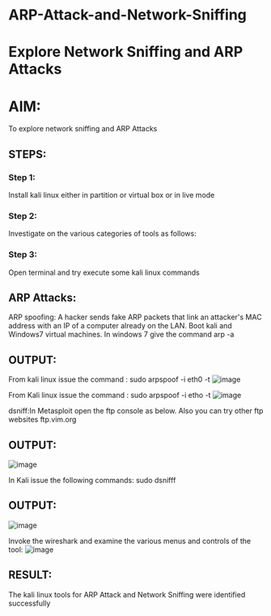 # ARP-Attack-and-Network-Sniffing
# Explore Network Sniffing and ARP Attacks

# AIM:

To explore network sniffing and ARP Attacks

## STEPS:

### Step 1:

Install kali linux either in partition or virtual box or in live mode

### Step 2:

Investigate on the various categories of tools as follows:


### Step 3:
Open terminal and try execute some kali linux commands

## ARP Attacks:  
ARP spoofing: A hacker sends fake ARP packets that link an attacker's MAC address with an IP of a computer already on the LAN. 
Boot kali and Windows7 virtual machines.
In windows 7 give the command arp -a
## OUTPUT:
From kali linux issue the command : sudo arpspoof -i eth0 -t
![image](https://github.com/Naadira/ARP-Attack-and-Network-Sniffing/assets/128135126/bb8d0f94-1b41-4dd3-bc56-30a3eb2067e8)

From Kali linux issue the command : sudo arpspoof -i etho -t
![image](https://github.com/Naadira/ARP-Attack-and-Network-Sniffing/assets/128135126/68f1a3c1-f3f1-4452-84bf-b2e80785bbcf)

 dsniff:In Metasploit open the ftp console as below. Also you can try other ftp websites ftp.vim.org
 ## OUTPUT:
![image](https://github.com/Naadira/ARP-Attack-and-Network-Sniffing/assets/128135126/972e06a2-1f95-4998-8a64-f30d0c06c683)

In Kali issue the following commands:
sudo dsnifff
## OUTPUT:
![image](https://github.com/Naadira/ARP-Attack-and-Network-Sniffing/assets/128135126/aa8b0321-5e0b-4c74-88d2-be317f8ed0d6)

Invoke the wireshark and examine the various menus  and controls of the tool:
![image](https://github.com/Naadira/ARP-Attack-and-Network-Sniffing/assets/128135126/cf1722d1-2923-4ea6-91be-c04ca79ea3e2)


## RESULT:
The kali linux tools for ARP Attack and Network Sniffing were identified successfully
